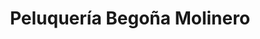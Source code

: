 ---
title: "Peluquería Begoña Molinero"
url: /zamora/peluqueria-begona-molinero/
shop: peluquería
---